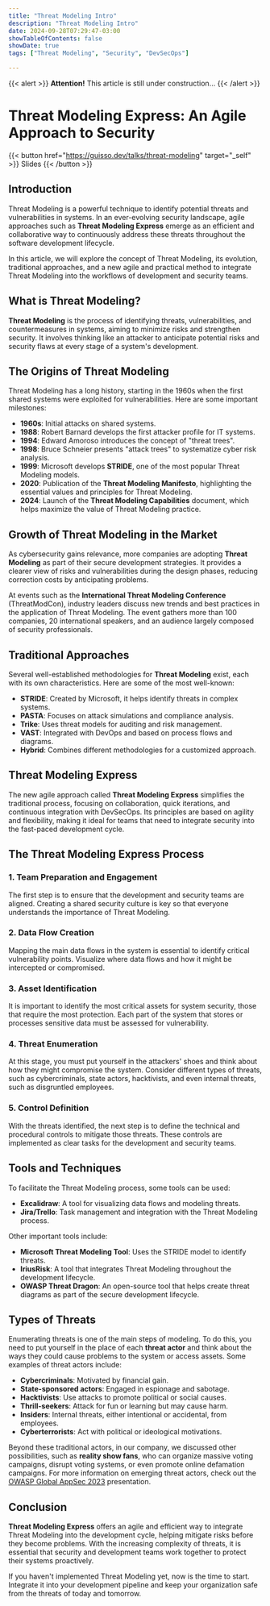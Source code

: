 ```yaml
---
title: "Threat Modeling Intro"
description: "Threat Modeling Intro"
date: 2024-09-28T07:29:47-03:00
showTableOfContents: false
showDate: true
tags: ["Threat Modeling", "Security", "DevSecOps"]

---
```


{{< alert >}}
**Attention!** This article is still under construction...
{{< /alert >}}

# Threat Modeling Express: An Agile Approach to Security

{{< button href="https://guisso.dev/talks/threat-modeling" target="_self" >}}
Slides
{{< /button >}}

## Introduction

Threat Modeling is a powerful technique to identify potential threats and vulnerabilities in systems. In an ever-evolving security landscape, agile approaches such as **Threat Modeling Express** emerge as an efficient and collaborative way to continuously address these threats throughout the software development lifecycle.

In this article, we will explore the concept of Threat Modeling, its evolution, traditional approaches, and a new agile and practical method to integrate Threat Modeling into the workflows of development and security teams.

## What is Threat Modeling?

**Threat Modeling** is the process of identifying threats, vulnerabilities, and countermeasures in systems, aiming to minimize risks and strengthen security. It involves thinking like an attacker to anticipate potential risks and security flaws at every stage of a system's development.

## The Origins of Threat Modeling

Threat Modeling has a long history, starting in the 1960s when the first shared systems were exploited for vulnerabilities. Here are some important milestones:

- **1960s**: Initial attacks on shared systems.
- **1988**: Robert Barnard develops the first attacker profile for IT systems.
- **1994**: Edward Amoroso introduces the concept of "threat trees".
- **1998**: Bruce Schneier presents "attack trees" to systematize cyber risk analysis.
- **1999**: Microsoft develops **STRIDE**, one of the most popular Threat Modeling models.
- **2020**: Publication of the **Threat Modeling Manifesto**, highlighting the essential values and principles for Threat Modeling.
- **2024**: Launch of the **Threat Modeling Capabilities** document, which helps maximize the value of Threat Modeling practice.

## Growth of Threat Modeling in the Market

As cybersecurity gains relevance, more companies are adopting **Threat Modeling** as part of their secure development strategies. It provides a clearer view of risks and vulnerabilities during the design phases, reducing correction costs by anticipating problems.

At events such as the **International Threat Modeling Conference** (ThreatModCon), industry leaders discuss new trends and best practices in the application of Threat Modeling. The event gathers more than 100 companies, 20 international speakers, and an audience largely composed of security professionals.

## Traditional Approaches

Several well-established methodologies for **Threat Modeling** exist, each with its own characteristics. Here are some of the most well-known:

- **STRIDE**: Created by Microsoft, it helps identify threats in complex systems.
- **PASTA**: Focuses on attack simulations and compliance analysis.
- **Trike**: Uses threat models for auditing and risk management.
- **VAST**: Integrated with DevOps and based on process flows and diagrams.
- **Hybrid**: Combines different methodologies for a customized approach.

## Threat Modeling Express

The new agile approach called **Threat Modeling Express** simplifies the traditional process, focusing on collaboration, quick iterations, and continuous integration with DevSecOps. Its principles are based on agility and flexibility, making it ideal for teams that need to integrate security into the fast-paced development cycle.

## The Threat Modeling Express Process

### 1. Team Preparation and Engagement

The first step is to ensure that the development and security teams are aligned. Creating a shared security culture is key so that everyone understands the importance of Threat Modeling.

### 2. Data Flow Creation

Mapping the main data flows in the system is essential to identify critical vulnerability points. Visualize where data flows and how it might be intercepted or compromised.

### 3. Asset Identification

It is important to identify the most critical assets for system security, those that require the most protection. Each part of the system that stores or processes sensitive data must be assessed for vulnerability.

### 4. Threat Enumeration

At this stage, you must put yourself in the attackers' shoes and think about how they might compromise the system. Consider different types of threats, such as cybercriminals, state actors, hacktivists, and even internal threats, such as disgruntled employees.

### 5. Control Definition

With the threats identified, the next step is to define the technical and procedural controls to mitigate those threats. These controls are implemented as clear tasks for the development and security teams.

## Tools and Techniques

To facilitate the Threat Modeling process, some tools can be used:

- **Excalidraw**: A tool for visualizing data flows and modeling threats.
- **Jira/Trello**: Task management and integration with the Threat Modeling process.
  
Other important tools include:

- **Microsoft Threat Modeling Tool**: Uses the STRIDE model to identify threats.
- **IriusRisk**: A tool that integrates Threat Modeling throughout the development lifecycle.
- **OWASP Threat Dragon**: An open-source tool that helps create threat diagrams as part of the secure development lifecycle.

## Types of Threats

Enumerating threats is one of the main steps of modeling. To do this, you need to put yourself in the place of each **threat actor** and think about the ways they could cause problems to the system or access assets. Some examples of threat actors include:

- **Cybercriminals**: Motivated by financial gain.
- **State-sponsored actors**: Engaged in espionage and sabotage.
- **Hacktivists**: Use attacks to promote political or social causes.
- **Thrill-seekers**: Attack for fun or learning but may cause harm.
- **Insiders**: Internal threats, either intentional or accidental, from employees.
- **Cyberterrorists**: Act with political or ideological motivations.

Beyond these traditional actors, in our company, we discussed other possibilities, such as **reality show fans**, who can organize massive voting campaigns, disrupt voting systems, or even promote online defamation campaigns. For more information on emerging threat actors, check out the [OWASP Global AppSec 2023](https://owasp2023globalappsecwashin.sched.com/event/1M6Qh/the-threat-actors-we-forgot-to-model-profiling-socially-motivated-cyber-criminals) presentation.

## Conclusion

**Threat Modeling Express** offers an agile and efficient way to integrate Threat Modeling into the development cycle, helping mitigate risks before they become problems. With the increasing complexity of threats, it is essential that security and development teams work together to protect their systems proactively.

If you haven't implemented Threat Modeling yet, now is the time to start. Integrate it into your development pipeline and keep your organization safe from the threats of today and tomorrow.
